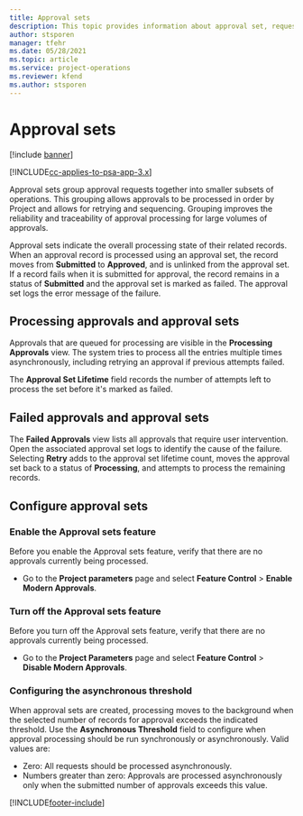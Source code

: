 ```yaml
---
title: Approval sets
description: This topic provides information about approval set, requests, and the subsets of those operations.
author: stsporen
manager: tfehr
ms.date: 05/28/2021
ms.topic: article
ms.service: project-operations
ms.reviewer: kfend 
ms.author: stsporen
---
```


# Approval sets

[!include [banner](../includes/psa-now-project-operations.md)]

[!INCLUDE[cc-applies-to-psa-app-3.x](../includes/cc-applies-to-psa-app-3x.md)]

Approval sets group approval requests together into smaller subsets of operations. This grouping allows approvals to be processed in order by Project and allows for retrying and sequencing. Grouping improves the reliability and traceability of approval processing for large volumes of approvals.

Approval sets indicate the overall processing state of their related records. When an approval record is processed using an approval set, the record moves from **Submitted** to **Approved**, and is unlinked from the approval set. If a record fails when it is submitted for approval, the record remains in a status of **Submitted** and the approval set is marked as failed. The approval set logs the error message of the failure.

## Processing approvals and approval sets
Approvals that are queued for processing are visible in the **Processing Approvals** view. The system tries to process all the entries multiple times asynchronously, including retrying an approval if previous attempts failed.

The **Approval Set Lifetime** field records the number of attempts left to process the set before it's marked as failed.

## Failed approvals and approval sets
The **Failed Approvals** view lists all approvals that require user intervention. Open the associated approval set logs to identify the cause of the failure.
Selecting **Retry** adds to the approval set lifetime count, moves the approval set back to a status of **Processing**, and attempts to process the remaining records.

## Configure approval sets

###  Enable the Approval sets feature
Before you enable the Approval sets feature, verify that there are no approvals currently being processed.

- Go to the **Project parameters** page and select **Feature Control** > **Enable Modern Approvals**.

### Turn off the Approval sets feature
Before you turn off the Approval sets feature, verify that there are no approvals currently being processed.

- Go to the **Project Parameters** page and select **Feature Control** > **Disable Modern Approvals**.

### Configuring the asynchronous threshold 
When approval sets are created, processing moves to the background when the selected number of records for approval exceeds the indicated threshold. Use the **Asynchronous Threshold** field to configure when approval processing should be run synchronously or asynchronously.
Valid values are:

  - Zero: All requests should be processed asynchronously. 
  - Numbers greater than zero: Approvals are processed asynchronously only when the submitted number of approvals exceeds this value.

[!INCLUDE[footer-include](../includes/footer-banner.md)]
